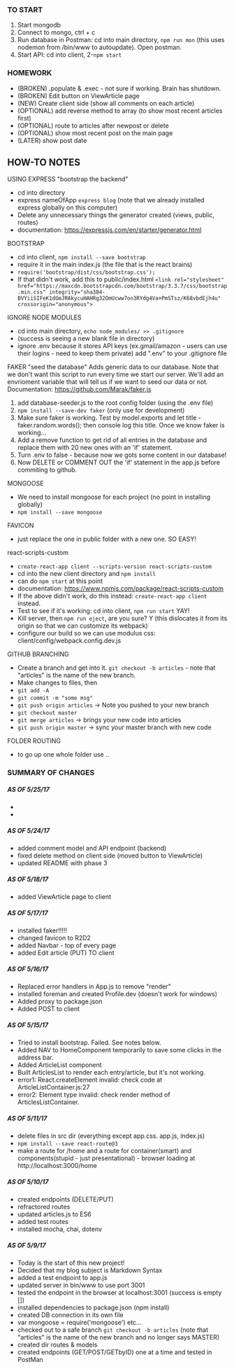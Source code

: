 ### TO START
1. Start mongodb
2. Connect to mongo, ctrl + c
3. Run database in Postman: cd into main directory, `npm run mon` (this uses nodemon from /bin/www to autoupdate). Open postman.
4. Start API: cd into client, 2-`npm start`

### HOMEWORK
- (BROKEN) .populate & .exec - not sure if working. Brain has shutdown.
- (BROKEN) Edit button on ViewArticle page
- (NEW) Create client side (show all comments on each article)
- (OPTIONAL) add reverse method to array (to show most recent  articles first)
- (OPTIONAL) route to articles after newpost or delete
- (OPTIONAL) show most recent post on the main page
- (LATER) show post date

## HOW-TO NOTES
USING EXPRESS "bootstrap the backend"
- cd into directory
- express nameOfApp `express blog` (note that we already installed express globally on this computer)
- Delete any unnecessary things the generator created (views, public, routes)
- documentation: https://expressjs.com/en/starter/generator.html

BOOTSTRAP
- cd into client, `npm install --save bootstrap`
- require it in the main index.js (the file that is the react brains)
- `require('bootstrap/dist/css/bootstrap.css');`
- If that didn't work, add this to public/index.html  `<link rel="stylesheet" href="https://maxcdn.bootstrapcdn.com/bootstrap/3.3.7/css/bootstrap.min.css" integrity="sha384-BVYiiSIFeK1dGmJRAkycuHAHRg32OmUcww7on3RYdg4Va+PmSTsz/K68vbdEjh4u" crossorigin="anonymous">`

IGNORE NODE MODULES
- cd into main directory, `echo node_modules/ >> .gitignore`
- (success is seeing a new blank file in directory)
- ignore .env because it stores API keys (ex.gmail/amazon - users can use their logins - need to keep them private) add ".env" to your .gitignore file

FAKER "seed the database"
Adds generic data to our database. Note that we don't want this script to run every time we start our server. We'll add an envrioment variable that will tell us if we want to seed our data or not. Documentation: https://github.com/Marak/faker.js
1. add database-seeder.js to the root config folder (using the .env file)
2. `npm install --save-dev faker` (only use for development)
3. Make sure faker is working. Test by model.exports and let title - faker.random.words(); then console log this title. Once we know faker is working...
4. Add a remove function to get rid of all entries in the database and replace them with 20 new ones with an 'if' statement.
5. Turn .env to false - because now we gots some content in our database!
6. Now DELETE or COMMENT OUT the 'if' statement in the app.js before commiting to github.

MONGOOSE
- We need to install mongoose for each project (no point in installing globally)
- `npm install --save mongoose`

FAVICON
- just replace the one in public folder with a new one. SO EASY!

react-scripts-custom
- ```create-react-app client --scripts-version react-scripts-custom```
- cd into the new client directory and ```npm install```
- can do ```npm start``` at this point
- documentation: https://www.npmjs.com/package/react-scripts-custom
- If the above didn't work, do this instead: ```create-react-app client``` instead.
- Test to see if it's working: cd into client, ```npm run start``` YAY!
- Kill server, then ```npm run eject```, are you sure? Y (this dislocates it from its origin so that we can customize its webpack)
- configure our build so we can use modulus css: client/config/webpack.config.dev.js

GITHUB BRANCHING
- Create a branch and get into it. `git checkout -b articles` - note that "articles" is the name of the new branch.
- Make changes to files, then
 - `git add -A`
 - `git commit -m "some msg"`
 - `git push origin articles` -> Note you pushed to your new branch
 - `git checkout master`
 - `git merge articles` -> brings your new code into articles
 - `git push origin master` -> sync your master branch with new code

 FOLDER ROUTING
 - to go up one whole folder use ..

### SUMMARY OF CHANGES
##### AS OF 5/25/17
-
-
##### AS OF 5/24/17
- added comment model and API endpoint (backend)
- fixed delete method on client side (moved button to ViewArticle)
- updated README with phase 3
##### AS OF 5/18/17
- added ViewArticle page to client
##### AS OF 5/17/17
- installed faker!!!!!
- changed favicon to R2D2
- added Navbar - top of every page
- added Edit article (PUT) TO client
##### AS OF 5/16/17
- Replaced error handlers in App.js to remove "render"
- installed foreman and created Profile.dev (doesn't work for windows)
- Added proxy to package.json
- Added POST to client
##### AS OF 5/15/17
- Tried to install bootstrap. Failed. See notes below.
- Added NAV to HomeComponent temporarily to save some clicks in the address bar.
- Added ArticleList component
- Built ArticlesList to render each entry/article, but it's not working.
 - error1: React.createElement invalid: check code at ArticleListContainer.js:27
 - error2: Element type invalid: check render method of ArticlesListContainer.
##### AS OF 5/11/17
- delete files in src dir (everything except app.css. app.js, index.js)
- `npm install --save react-route@3`
- make a route for /home and a route for container(smart) and components(stupid - just presentational) - browser loading at http://localhost:3000/home
##### AS OF 5/10/17
- created endpoints (DELETE/PUT)
- refractored routes
- updated articles.js to ES6
- added test routes
- installed mocha, chai, dotenv
##### AS OF 5/9/17
 - Today is the start of this new project!
 - Decided that my blog subject is Markdown Syntax
 - added a test endpoint to app.js
 - updated server in bin/www to use port 3001
 - tested the endpoint in the browser at localhost:3001 (success is empty [])
 - installed dependencies to package.json (npm install)
 - created DB connection in its own file
 - var mongoose = require('mongoose') etc...
 - checked out to a safe branch `git checkout -b articles` (note that "articles" is the name of the new branch and no longer says MASTER)
 - created dir routes & models
 - created endpoints (GET/POST/GETbyID) one at a time and tested in PostMan
